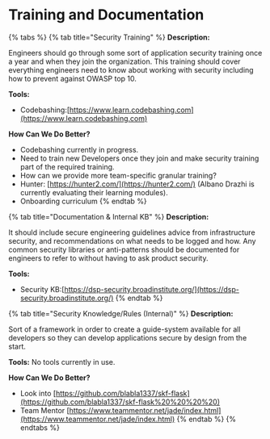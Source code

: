 # Training and Documentation

{% tabs %}
{% tab title="Security Training" %}
**Description:**

Engineers should go through some sort of application security training once a year and when they join the organization. This training should cover everything engineers need to know about working with security including how to prevent against OWASP top 10.

**Tools:**

* Codebashing:[https://www.learn.codebashing.com](https://www.learn.codebashing.com)

**How Can We Do Better?**

* Codebashing currently in progress.
* Need to train new Developers once they join and make security training part of the required training.
* How can we provide more team-specific granular training?
* Hunter: [https://hunter2.com/](https://hunter2.com/) \(Albano Drazhi is currently evaluating their learning modules\).
* Onboarding curriculum
{% endtab %}

{% tab title="Documentation & Internal KB" %}
**Description:**

It should include secure engineering guidelines advice from infrastructure security, and recommendations on what needs to be logged and how. Any common security libraries or anti-patterns should be documented for engineers to refer to without having to ask product security.

**Tools:**

* Security KB:[https://dsp-security.broadinstitute.org/](https://dsp-security.broadinstitute.org/)
{% endtab %}

{% tab title="Security Knowledge/Rules \(Internal\)" %}
**Description:**

Sort of a framework in order to create a guide-system available for all developers so they can develop applications secure by design from the start.

**Tools:** No tools currently in use.

**How Can We Do Better?**

* Look into [https://github.com/blabla1337/skf-flask](https://github.com/blabla1337/skf-flask%20%20%20%20)
* Team Mentor [https://www.teammentor.net/jade/index.html](https://www.teammentor.net/jade/index.html)
{% endtab %}
{% endtabs %}

